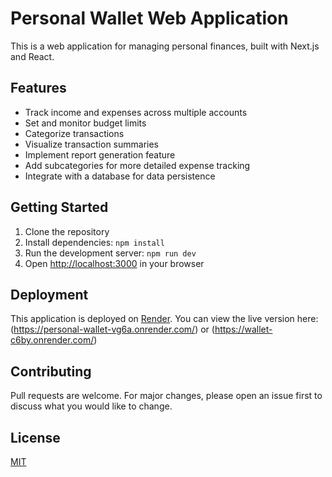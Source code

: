 # Personal Wallet Web Application

This is a web application for managing personal finances, built with Next.js and React.

## Features

- Track income and expenses across multiple accounts
- Set and monitor budget limits
- Categorize transactions
- Visualize transaction summaries
- Implement report generation feature
- Add subcategories for more detailed expense tracking
- Integrate with a database for data persistence

## Getting Started

1. Clone the repository
2. Install dependencies: `npm install`
3. Run the development server: `npm run dev`
4. Open [http://localhost:3000](http://localhost:3000) in your browser

## Deployment

This application is deployed on [Render](https://render.com). You can view the live version here: (https://personal-wallet-vg6a.onrender.com/) or (https://wallet-c6by.onrender.com/)



## Contributing

Pull requests are welcome. For major changes, please open an issue first to discuss what you would like to change.

## License

[MIT](https://choosealicense.com/licenses/mit/)
